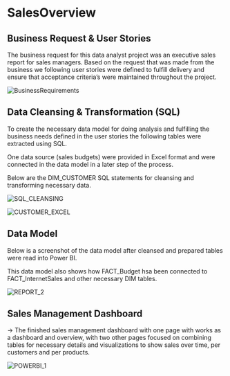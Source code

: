 # SalesOverview
## Business Request & User Stories

   The business request for this data analyst project was an executive sales report for sales managers. Based on the request that was made from the business we following user stories were defined to fulfill delivery and ensure that acceptance criteria’s were maintained throughout the project.

![BusinessRequirements](https://github.com/Keerthanabalaje/SalesOverview/assets/78976627/cfd2339f-0e98-418e-abbb-36b00b362ca2)

## Data Cleansing & Transformation (SQL)

  To create the necessary data model for doing analysis and fulfilling the business needs defined in the user stories the following tables were extracted using SQL.
  
  One data source (sales budgets) were provided in Excel format and were connected in the data model in a later step of the process.
  
  Below are the DIM_CUSTOMER SQL statements for cleansing and transforming necessary data.
  
![SQL_CLEANSING](https://github.com/Keerthanabalaje/SalesOverview/assets/78976627/1977bc0c-0967-4a32-89e7-620518567bee)

![CUSTOMER_EXCEL](https://github.com/Keerthanabalaje/SalesOverview/assets/78976627/cc1516fc-217e-4567-9376-092c34deb294)

## Data Model
  Below is a screenshot of the data model after cleansed and prepared tables were read into Power BI.

  This data model also shows how FACT_Budget hsa been connected to FACT_InternetSales and other necessary DIM tables.

![REPORT_2](https://github.com/Keerthanabalaje/SalesOverview/assets/78976627/d4cd17e0-e364-4543-aebb-39f12a1a9f83)

## Sales Management Dashboard

-> The finished sales management dashboard with one page with works as a dashboard and overview, with two other pages focused on combining tables for necessary details and visualizations to show sales over time, per customers and per products.

![POWERBI_1](https://github.com/Keerthanabalaje/SalesOverview/assets/78976627/0b5e7fe1-3257-4ae7-a1c6-289de2158f4e)


